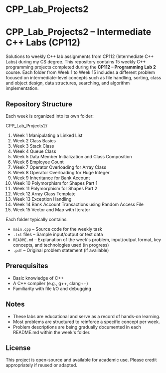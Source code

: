 # CPP_Lab_Projects2


# CPP_Lab_Projects2 – Intermediate C++ Labs (CP112)
Solutions to weekly C++ lab assignments from CP112 (Intermediate C++ Labs) during my CS degree.
This repository contains 15 weekly C++ programming projects completed during the **CP112 – Programming Lab 2** course. Each folder from Week 1 to Week 15 includes a different problem focused on intermediate-level concepts such as file handling, sorting, class and object design, data structures, searching, and algorithm implementation.

## Repository Structure

Each week is organized into its own folder:

CPP_Lab_Projects2/
1. Week 1 Manipulating a Linked List
2. Week 2 Class Basics
3. Week 3 Stack Class
4. Week 4 Queue Class
5. Week 5 Data Member Initialization and Class Composition
6. Week 6 Employee Count 
7. Week 7 Operator Overloading for Array Class
8. Week 8 Operator Overloading for Huge Integer
9. Week 9 Inheritance for Bank Account
10. Week 10 Polymorphism for Shapes Part 1
11. Week 11 Polymorphism for Shapes Part 2
12. Week 12 Array Class Template
13. Week 13 Exception Handling
14. Week 14 Bank Account Transactions using Random Access File
15. Week 15 Vector and Map with Iterator


Each folder typically contains:
- `main.cpp` – Source code for the weekly task
- `.txt` files – Sample input/output or test data
- `README.md` – Explanation of the week's problem, input/output format, key concepts, and technologies used (in progress)
- `.pdf` – Original problem statement (if available)

## Prerequisites
- Basic knowledge of C++
- A C++ compiler (e.g., g++, clang++)
- Familiarity with file I/O and debugging

## Notes
- These labs are educational and serve as a record of hands-on learning.
- Most problems are structured to reinforce a specific concept per week.
- Problem descriptions are being gradually documented in each README.md within the week's folder.

## License
This project is open-source and available for academic use. Please credit appropriately if reused or adapted.

